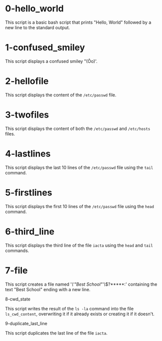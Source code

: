 # 0-hello_world

This script is a basic bash script that prints "Hello, World" followed by a new line to the standard output.

# 1-confused_smiley

This script displays a confused smiley "(Ôo)'.

# 2-hellofile

This script displays the content of the `/etc/passwd` file.

# 3-twofiles

This script displays the content of both the `/etc/passwd` and `/etc/hosts` files.

# 4-lastlines

This script displays the last 10 lines of the `/etc/passwd` file using the `tail` command.

# 5-firstlines

This script displays the first 10 lines of the `/etc/passwd` file using the `head` command.

# 6-third_line

This script displays the third line of the file `iacta` using the `head` and `tail` commands.

# 7-file

This script creates a file named '*\\'"Best School"\'\\*$\?\*\*\*\*\*:' containing the text "Best School" ending with a new line.

8-cwd_state

This script writes the result of the `ls -la` command into the file `ls_cwd_content`, overwriting it if it already exists or creating it if it doesn't.

9-duplicate_last_line

This script duplicates the last line of the file `iacta`.